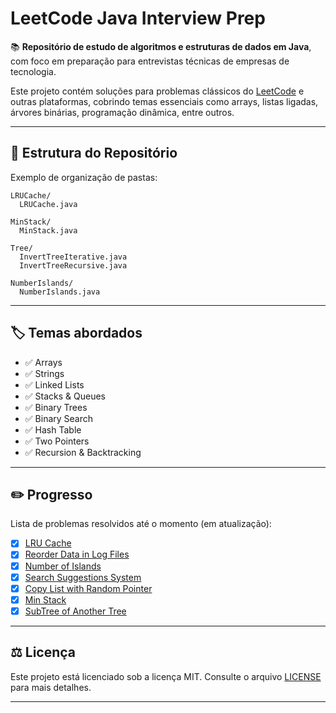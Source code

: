 # LeetCode Java Interview Prep

📚 **Repositório de estudo de algoritmos e estruturas de dados em Java**, com foco em preparação para entrevistas técnicas de empresas de tecnologia.

Este projeto contém soluções para problemas clássicos do [LeetCode](https://leetcode.com/) e outras plataformas, cobrindo temas essenciais como arrays, listas ligadas, árvores binárias, programação dinâmica, entre outros.

---

## 📂 Estrutura do Repositório

Exemplo de organização de pastas:

```
LRUCache/
  LRUCache.java

MinStack/
  MinStack.java

Tree/
  InvertTreeIterative.java
  InvertTreeRecursive.java

NumberIslands/
  NumberIslands.java
````

---

## 🏷️ Temas abordados

- ✅ Arrays
- ✅ Strings 
- ✅ Linked Lists
- ✅ Stacks & Queues
- ✅ Binary Trees
- ✅ Binary Search
- ✅ Hash Table
- ✅ Two Pointers
- ✅ Recursion & Backtracking

---

## ✏️ Progresso

Lista de problemas resolvidos até o momento (em atualização):

- [x] [LRU Cache](https://leetcode.com/problems/lru-cache)
- [x] [Reorder Data in Log Files](https://leetcode.com/problems/reorder-data-in-log-files)
- [x] [Number of Islands](https://leetcode.com/problems/number-of-islands)
- [x] [Search Suggestions System](https://leetcode.com/problems/search-suggestions-system)
- [x] [Copy List with Random Pointer](https://leetcode.com/problems/copy-list-with-random-pointer)
- [x] [Min Stack](https://leetcode.com/problems/min-stack)
- [x] [SubTree of Another Tree](https://leetcode.com/problems/subtree-of-another-tree)

---

## ⚖️ Licença

Este projeto está licenciado sob a licença MIT. Consulte o arquivo [LICENSE](LICENSE) para mais detalhes.

---
